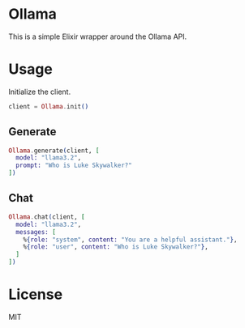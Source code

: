 # Ollama

This is a simple Elixir wrapper around the Ollama API.

# Usage

Initialize the client.

```elixir
client = Ollama.init()
```

## Generate

```elixir
Ollama.generate(client, [
  model: "llama3.2",
  prompt: "Who is Luke Skywalker?"
])
```

## Chat

```elixir
Ollama.chat(client, [
  model: "llama3.2",
  messages: [
    %{role: "system", content: "You are a helpful assistant."},
    %{role: "user", content: "Who is Luke Skywalker?"},
  ]
])
```


# License

MIT
